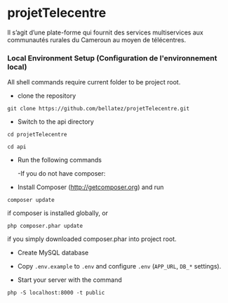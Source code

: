 # projetTelecentre
Il s’agit d’une plate-forme qui fournit des services multiservices aux communautés rurales du Cameroun au moyen de télécentres.

### Local Environment Setup (Configuration de l'environnement local)

All shell commands require current folder to be project root.

- clone the repository
```
git clone https://github.com/bellatez/projetTelecentre.git
```

- Switch to the api directory
```
cd projetTelecentre

cd api
```
- Run the following commands

    -If you do not have composer: 
    
- Install Composer (http://getcomposer.org) and run
```
composer update
```
if composer is installed globally, or
```
php composer.phar update
```
if you simply downloaded composer.phar into project root.

- Create MySQL database

- Copy `.env.example` to `.env` and configure `.env` (`APP_URL`, `DB_*` settings).

- Start your server with the command
```
php -S localhost:8000 -t public
```
